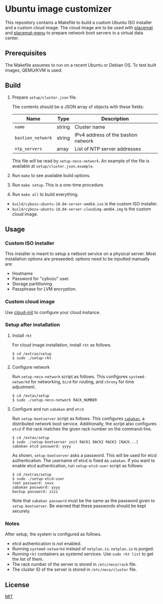 Ubuntu image customizer
=======================

This repository contains a Makefile to build a custom Ubuntu ISO installer
and a custom cloud image.  The cloud image are to be used with [placemat][]
and [placemat-menu] to prepare network boot servers in a virtual data center.

Prerequisites
-------------

The Makefile assumes to run on a recent Ubuntu or Debian OS.
To test built images, QEMU/KVM is used.

Build
-----

1. Prepare `setup/cluster.json` file.

    The contents should be a JSON array of objects with these fields:

    Name              | Type   | Description
    ----------------- | ------ | -----------
    `name`            | string | Cluster name
    `bastion_network` | string | IPv4 address of the bastion network
    `ntp_servers`     | array  | List of NTP server addresses

    This file will be read by `setup-neco-network`.
    An example of the file is available at `setup/cluster.json.example`.

1. Run `make` to see available build options.
1. Run `make setup`.  This is a one-time procedure.
1. Run `make all` to build everything.

* `build/cybozu-ubuntu-18.04-server-amd64.iso` is the custom ISO installer.
* `build/cybozu-ubuntu-18.04-server-cloudimg-amd64.img` is the custom cloud image.

Usage
-----

### Custom ISO installer

This installer is meant to setup a netboot service on a physical server.
Most installation options are preseeded; options need to be inputted manually are:

* Hostname
* Password for "cybozu" user.
* Storage partitioning
* Passphrase for LVM encryption.

### Custom cloud image

Use [cloud-init][] to configure your cloud instance.

### Setup after installation

1. Install `rkt`

    For cloud image installation, install `rkt` as follows.

    ```console
    $ cd /extras/setup
    $ sudo ./setup-rkt
    ```

2. Configure network

    Run `setup-neco-network` script as follows.
    This configures `systemd-networkd` for networking, `bird` for routing,
    and `chrony` for time adjustment.

    ```console
    $ cd /extas/setup
    $ sudo ./setup-neco-network RACK_NUMBER
    ```

3. Configure and run `sabakan` and `etcd`

    Run `setup-bootserver` script as follows.
    This configures [`sabakan`][sabakan], a distributed network boot service.
    Additionally, the script also configures `etcd` if the rack matches the
    given rack number on the command-line.

    ```console
    $ cd /extas/setup
    $ sudo ./setup-bootserver init RACK1 RACK2 RACK3 [RACK...]
    sabakan etcd password: yyyy
    ```

    As shown, `setup-bootserver` asks a password.  This will be used for etcd
    authentication.  The username of etcd is fixed as `sabakan`.  If you want
    to enable etcd authentication, run `setup-etcd-user` script as follows:

    ```console
    $ cd /extras/setup
    $ sudo ./setup-etcd-user
    root password: xxxx
    sabakan password: yyyy
    backup password: zzzz
    ```

    Note that `sabakan password` must be the same as the password given to
    `setup-bootserver`.  Be warned that these passwords should be kept securely.

### Notes

After setup, the system is configured as follows.

* etcd authentication is *not* enabled.
* Running `systemd-networkd` instead of `netplan.io`.  `netplan.io` is purged.
* Running `rkt` containers as systemd services.  Use `sudo rkt list` to get the list of them.
* The rack number of the server is stored in `/etc/neco/rack` file.
* The cluster ID of the server is stored in `/etc/neco/cluster` file.

License
-------

[MIT][]

[placemat]: https://github.com/cybozu-go/placemat
[placemat-menu]: https://github.com/cybozu-go/placemat-menu
[cloud-init]: https://cloudinit.readthedocs.io/
[sabakan]: https://github.com/cybozu-go/sabakan
[MIT]: https://opensource.org/licenses/MIT
